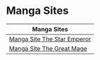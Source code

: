 # Manga Sites

| Manga Sites |
|-------------|
|[Manga Site The Star Emperor](/date_format/Manga-Site-The-Star-Emperor.html)|
|[Manga Site The Great Mage](/date_format/Manga-Site-The-Great-Mage.html)|
